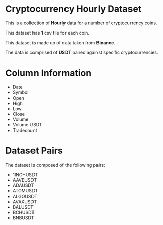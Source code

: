 # Cryptocurrency Hourly Dataset   

This is a collection of **Hourly** data for a number of cryptocurrency coins.    

This dataset has **1** csv file for each coin.

This dataset is made up of data taken from **Binance**. 

The data is comprised of **USDT** paired against specific cryptocurrencies.    
   

# Column Information         

* Date    
* Symbol    
* Open    
* High    
* Low    
* Close
* Volume    
* Volume USDT    
* Tradecount    

# Dataset Pairs    

The dataset is composed of the following pairs:

* 1INCHUSDT
* AAVEUSDT
* ADAUSDT
* ATOMUSDT
* ALGOUSDT
* AVAXUSDT
* BALUSDT
* BCHUSDT
* BNBUSDT